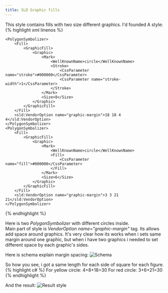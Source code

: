 ```yaml
---
title: SLD Graphic fills
---
```

This style contains fills with two size different graphics. 
I'd founded 
A style:
{% highlight xml linenos %}

	<PolygonSymbolizer>
		<Fill>
			<GraphicFill>
				<Graphic>
					<Mark>
						<WellKnownName>circle</WellKnownName>
						<Stroke>
							<CssParameter name="stroke">#000000</CssParameter>
							<CssParameter name="stroke-width">1</CssParameter>
						</Stroke>
					</Mark>
					<Size>8</Size>
				</Graphic>
			</GraphicFill>
		</Fill>
		<sld:VendorOption name="graphic-margin">18 18 4 4</sld:VendorOption>
	</PolygonSymbolizer>
	<PolygonSymbolizer>
		<Fill>
			<GraphicFill>
				<Graphic>
					<Mark>
						<WellKnownName>circle</WellKnownName>
						<Fill>
							<CssParameter name="fill">#000000</CssParameter>
						</Fill>
					</Mark>
					<Size>6</Size>
				</Graphic>
			</GraphicFill>
		</Fill>
		<sld:VendorOption name="graphic-margin">3 3 21 21</sld:VendorOption>
	</PolygonSymbolizer>

{% endhighlight %}

Here is two _PolygonSymbolizer_ with different circles inside.  
Main part of style is _VendorOption name="graphic-margin"_ tag. Its allows add space around graphics.
It's very clear how its works when i sets same margin around one graphic, but when i have two graphics
i needed to set different space by each graphic's sides.

Here is schema explain margin spacing:
![Schema](/blog/img/2017-12-06/2017-12-06_1.jpg "Schema")

So how you see, i got a same length for each side of square for each figure.
{% highlight c# %}
	For yellow circle: 4+8+18=30
	For red circle: 3+6+21=30
{% endhighlight %}

And the result:
![Result style](/blog/img/2017-12-06/2017-12-06_2.png "Result style")

